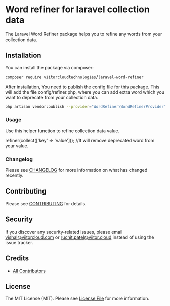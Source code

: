 # Word refiner for laravel collection data

The Laravel Word Refiner package helps you to refine any words from your collection data.

## Installation

You can install the package via composer:

```bash
composer require viitorcloudtechnologies/laravel-word-refiner
```

After installation, You need to publish the config file for this package. This will add the file config/refiner.php, where you can add extra word which you want to deprecate from your collection data.

```bash
php artisan vendor:publish --provider="WordRefiner\WordRefinerProvider"
```

### Usage

Use this helper function to refine collection data value. 

refiner(collect(['key' => 'value'])); //It will remove deprecated word from your value.

### Changelog

Please see [CHANGELOG](CHANGELOG.md) for more information on what has changed recently.

## Contributing

Please see [CONTRIBUTING](CONTRIBUTING.md) for details.

## Security

If you discover any security-related issues, please email vishal@viitorcloud.com or ruchit.patel@viitor.cloud instead of using the issue tracker.

## Credits

- [All Contributors](../../contributors)

## License

The MIT License (MIT). Please see [License File](LICENSE.md) for more information.
